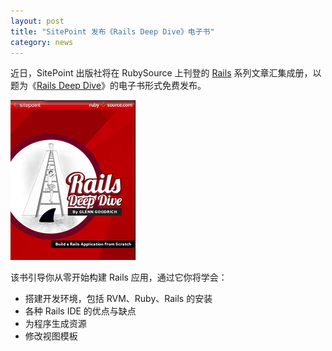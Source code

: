 ```yaml
---
layout: post
title: "SitePoint 发布《Rails Deep Dive》电子书"
category: news
---
```


近日，SitePoint 出版社将在 RubySource 上刊登的 [Rails][r]
系列文章汇集成册，以题为《[Rails Deep Dive][d]》的电子书形式免费发布。

![Rails Deep Dive](/images/rails-deep-dive.png)

该书引导你从零开始构建 Rails 应用，通过它你将学会：

+ 搭建开发环境，包括 RVM、Ruby、Rails 的安装
+ 各种 Rails IDE 的优点与缺点
+ 为程序生成资源
+ 修改视图模板

[r]: http://rubysource.com/series/loccasions-2/
[d]: http://rubysource.com/free-rails-deep-dive-ebook/
